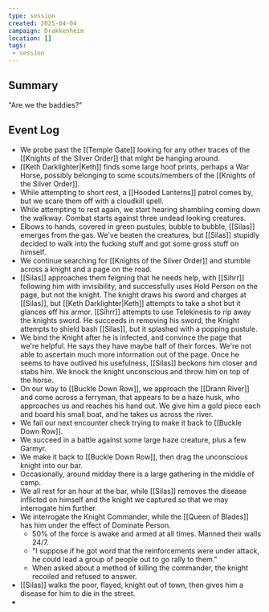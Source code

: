 ```yaml
---
type: session
created: 2025-04-04
campaign: Drakkenheim
location: []
tags:
 - session
---
```


## Summary

"Are we the baddies?"

## Event Log

- We probe past the [[Temple Gate]] looking for any other traces of the [[Knights of the Silver Order]] that might be hanging around.
- [[Keth Darklighter|Keth]] finds some large hoof prints, perhaps a War Horse, possibly belonging to some scouts/members of the [[Knights of the Silver Order]].
- While attempting to short rest, a [[Hooded Lanterns]] patrol comes by, but we scare them off with a cloudkill spell.
- While attempting to rest again, we start hearing shambling coming down the walkway. Combat starts against three undead looking creatures.
- Elbows to hands, covered in green pustules, bubble to bubble, [[Silas]] emerges from the gas. We've beaten the creatures, but [[Silas]] stupidly decided to walk into the fucking stuff and got some gross stuff on himself.
- We continue searching for [[Knights of the Silver Order]] and stumble across a knight and a page on the road.
- [[Silas]] approaches them feigning that he needs help, with [[Sihrr]] following him with invisibility, and successfully uses Hold Person on the page, but not the knight. The knight draws his sword and charges at [[Silas]], but [[Keth Darklighter|Keth]] attempts to take a shot but it glances off his armor. [[Sihrr]] attempts to use Telekinesis to rip away the knights sword. He succeeds in removing his sword, the Knight attempts to shield bash [[Silas]], but it splashed with a popping pustule.
- We bind the Knight after he is infected, and convince the page that we're helpful. He says they have maybe half of their forces. We're not able to ascertain much more information out of the page. Once he seems to have outlived his usefulness, [[Silas]] beckons him closer and stabs him. We knock the knight unconscious and throw him on top of the horse.
- On our way to [[Buckle Down Row]], we approach the [[Drann River]] and come across a ferryman, that appears to be a haze husk, who approaches us and reaches his hand out. We give him a gold piece each and board his small boat, and he takes us across the river.
- We fail our next encounter check trying to make it back to [[Buckle Down Row]].
- We succeed in a battle against some large haze creature, plus a few Garmyr.
- We make it back to [[Buckle Down Row]], then drag the unconscious knight into our bar.
- Occasionally, around midday there is a large gathering in the middle of camp.
- We all rest for an hour at the bar, while [[Silas]] removes the disease inflicted on himself and the knight we captured so that we may interrogate him further.
- We interrogate the Knight Commander, while the [[Queen of Blades]] has him under the effect of Dominate Person.
	- 50% of the force is awake and armed at all times. Manned their walls 24/7.
	- "I suppose if he got word that the reinforcements were under attack, he could lead a group of people out to go rally to them."
	- When asked about a method of killing the commander, the knight recoiled and refused to answer.
- [[Silas]] walks the poor, flayed, knight out of town, then gives him a disease for him to die in the street.
- 